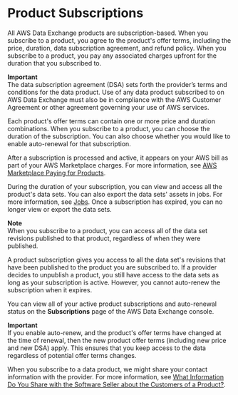 # Product Subscriptions<a name="product-subscriptions"></a>

All AWS Data Exchange products are subscription\-based\. When you subscribe to a product, you agree to the product's offer terms, including the price, duration, data subscription agreement, and refund policy\. When you subscribe to a product, you pay any associated charges upfront for the duration that you subscribed to\.

**Important**  
The data subscription agreement \(DSA\) sets forth the provider’s terms and conditions for the data product\. Use of any data product subscribed to on AWS Data Exchange must also be in compliance with the AWS Customer Agreement or other agreement governing your use of AWS services\.

Each product's offer terms can contain one or more price and duration combinations\. When you subscribe to a product, you can choose the duration of the subscription\. You can also choose whether you would like to enable auto\-renewal for that subscription\.

After a subscription is processed and active, it appears on your AWS bill as part of your AWS Marketplace charges\. For more information, see [AWS Marketplace Paying for Products](https://docs.aws.amazon.com/marketplace/latest/buyerguide/buyer-paying-for-products.html)\.

During the duration of your subscription, you can view and access all the product's data sets\. You can also export the data sets' assets in jobs\. For more information, see [Jobs](jobs.md)\. Once a subscription has expired, you can no longer view or export the data sets\.

**Note**  
When you subscribe to a product, you can access all of the data set revisions published to that product, regardless of when they were published\.

A product subscription gives you access to all the data set's revisions that have been published to the product you are subscribed to\. If a provider decides to unpublish a product, you still have access to the data sets as long as your subscription is active\. However, you cannot auto\-renew the subscription when it expires\.

You can view all of your active product subscriptions and auto\-renewal status on the **Subscriptions** page of the AWS Data Exchange console\. 

**Important**  
If you enable auto\-renew, and the product's offer terms have changed at the time of renewal, then the new product offer terms \(including new price and new DSA\) apply\. This ensures that you keep access to the data regardless of potential offer terms changes\.

When you subscribe to a data product, we might share your contact information with the provider\. For more information, see [What Information Do You Share with the Software Seller about the Customers of a Product?](https://docs.aws.amazon.com/marketplace/latest/buyerguide/buyer-security.html#what-information-do-you-share-with-the-software-seller-about-the-customers-of-a-product.html)\.